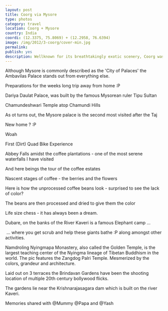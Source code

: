 ```yaml
---
layout: post
title: Coorg via Mysore
type: photos
category: travel
location: Coorg + Mysore
country: India
coordi: (12.3375, 75.8069) + (12.2958, 76.6394)
image: /img/2012/3-coorg/cover-min.jpg 
permalink: 
publish: yes
description: Wellknown for its breathtakingly exotic scenery, Coorg was also famously called as the "Scotland of India" by the Britishers. It is famous for its Coffee plantations. Since Papa was based in Bangalore, we drove to Coorg via Mysore.
---
```

<!-- http://compressjpeg.com -->
<!-- http://compressimage.toolur.com/ 1024, 400-->
<p class="center"><img src="{{site.baseurl}}/img/2012/3-coorg/cover.jpg" alt="">Although Mysore is commonly described as the 'City of Palaces' the Ambavilas Palace stands out from everything else. </p>

<p class="center"><img src="{{site.baseurl}}/img/2012/3-coorg/1.jpg" alt="">Preparations for the weeks long trip away from home :P</p>

<p class="center"><img src="{{site.baseurl}}/img/2012/3-coorg/2.jpg" alt="">Dariya Daulat Palace, was built by the famous Mysorean ruler Tipu Sultan<p>

<p class="center"><img src="{{site.baseurl}}/img/2012/3-coorg/3.jpg" alt="">Chamundeshwari Temple atop Chamundi Hills
</p>

<p class="center"><img src="{{site.baseurl}}/img/2012/3-coorg/4.jpg" alt="">As ot turns out, the Mysore palace is the second most visited after the Taj</p>

<p class="center"><img src="{{site.baseurl}}/img/2012/3-coorg/5.jpg" alt="">New home ? :P</p>

<p class="center"><img src="{{site.baseurl}}/img/2012/3-coorg/6.jpg" alt="">Woah</p>

<p class="center"><img src="{{site.baseurl}}/img/2012/3-coorg/7.jpg" alt="">First (Dirt) Quad Bike Experience</p>

<p class="center"><img src="{{site.baseurl}}/img/2012/3-coorg/8.jpg" alt="">Abbey Falls amidst the coffee plantations - one of the most serene waterfalls I have visited</p>

<p class="center"><img src="{{site.baseurl}}/img/2012/3-coorg/9.jpg" alt="">And here beings the tour of the coffee estates</p>

<p class="center"><img src="{{site.baseurl}}/img/2012/3-coorg/10.jpg" alt="">Nascent stages of coffee - the berries and the flowers</p>

<p class="center"><img src="{{site.baseurl}}/img/2012/3-coorg/11.jpg" alt="">Here is how the unprocessed coffee beans look - surprised to see the lack of color?</p>

<p class="center"><img src="{{site.baseurl}}/img/2012/3-coorg/12.jpg" alt="">The beans are then processed and dried to give them the color</p>

<p class="center"><img src="{{site.baseurl}}/img/2012/3-coorg/13.jpg" alt="">Life size chess - it has always been a dream.</p>

<p class="center"><img src="{{site.baseurl}}/img/2012/3-coorg/14.jpg" alt="">Dubare, on the banks of the River Kaveri is a famous Elephant camp ... </p>

<p class="center"><img src="{{site.baseurl}}/img/2012/3-coorg/15.jpg" alt=""> ... where you get scrub and help these giants bathe :P along amongst other activities.</p>

<p class="center"><img src="{{site.baseurl}}/img/2012/3-coorg/16.jpg" alt="">Namdroling Nyingmapa Monastery, also called the Golden Temple, is the largest teaching center of the Nyingma lineage of Tibetan Buddhism in the world. The pic features the Zangdog Palri Temple. Mesmerized by the colors, grandeur and architecture.</p>

<p class="center"><img src="{{site.baseurl}}/img/2012/3-coorg/17.jpg" alt="">Laid out on 3 terraces the Brindavan Gardens have been the shooting location of multiple 20th century bollywood flicks.</p>

<p class="center"><img src="{{site.baseurl}}/img/2012/3-coorg/18.jpg" alt="">The gardens lie near  the Krishnarajasagara dam which is built on the river Kaveri.</p>

<p class="center"><img src="{{site.baseurl}}/img/2012/3-coorg/19.jpg" alt="">Memories shared with @Mummy @Papa and @Yash</p>
